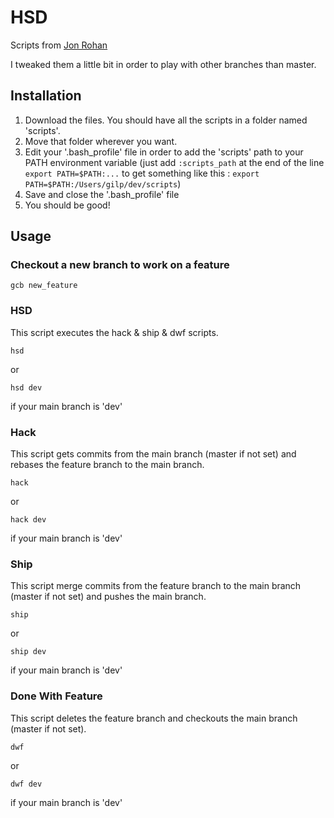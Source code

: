 # HSD

Scripts from <a href="http://jonrohan.me/guide/git/dead-simple-git-workflow-for-agile-teams/">Jon Rohan</a>

I tweaked them a little bit in order to play with other branches than master.

## Installation

1. Download the files. You should have all the scripts in a folder named 'scripts'.
2. Move that folder wherever you want.
3. Edit your '.bash_profile' file in order to add the 'scripts' path to your PATH environment variable (just add `:scripts_path` at the end of the line `export PATH=$PATH:...` to get something like this : `export PATH=$PATH:/Users/gilp/dev/scripts`)
4. Save and close the '.bash_profile' file
5. You should be good!

## Usage

### Checkout a new branch to work on a feature

```
gcb new_feature
```

### HSD

This script executes the hack & ship & dwf scripts.

```
hsd
```

or

```
hsd dev
```
if your main branch is 'dev'

### Hack

This script gets commits from the main branch (master if not set) and rebases the feature branch to the main branch.

```
hack
```

or

```
hack dev
```
if your main branch is 'dev'

### Ship

This script merge commits from the feature branch to the main branch (master if not set) and pushes the main branch.

```
ship
```

or

```
ship dev
```
if your main branch is 'dev'

### Done With Feature

This script deletes the feature branch and checkouts the main branch (master if not set).

```
dwf
```

or

```
dwf dev
```
if your main branch is 'dev'